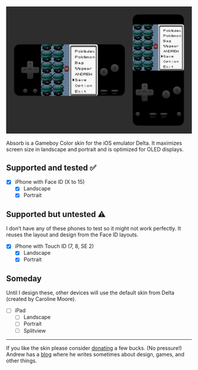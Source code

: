 ![Landscape and portrait images of the Gameboy Color skins showing the pause menu of a game relating to pocket monsters.](preview.jpg)

Absorb is a Gameboy Color skin for the iOS emulator Delta. It maximizes screen size in landscape and portrait and is optimized for OLED displays.

## Supported and tested ✅
- [x] iPhone with Face ID (X to 15)
    - [x] Landscape
    - [x] Portrait

## Supported but untested ⚠️
I don’t have any of these phones to test so it might not work perfectly. It reuses the layout and design from the Face ID layouts.

- [x] iPhone with Touch ID (7, 8, SE 2)
    - [x] Landscape
    - [x] Portrait

## Someday
Until I design these, other devices will use the default skin from Delta (created by Caroline Moore).

- [ ] iPad
    - [ ] Landscape
    - [ ] Portrait
    - [ ] Splitview

---

If you like the skin please consider [donating](https://ko-fi.com/haglund) a few bucks. (No pressure!) Andrew has a [blog](https://haglund.app) where he writes sometimes about design, games, and other things.